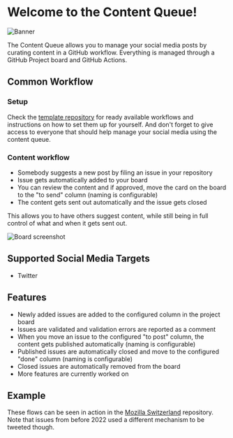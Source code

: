 # Welcome to the Content Queue!

![Banner](./profile/images/banner.webp)

The Content Queue allows you to manage your social media posts by curating content in a GitHub workflow. Everything is managed through a GitHub Project board and GitHub Actions.

## Common Workflow

### Setup

Check the [template repository](https://github.com/content-queue/template) for ready available workflows and instructions on how to set them up for yourself.
And don't forget to give access to everyone that should help manage your social media using the content queue.

### Content workflow

* Somebody suggests a new post by filing an issue in your repository
* Issue gets automatically added to your board
* You can review the content and if approved, move the card on the board to the "to send" column (naming is configurable)
* The content gets sent out automatically and the issue gets closed

This allows you to have others suggest content, while still being in full control of what and when it gets sent out.

![Board screenshot](./profile/images/board.webp)

## Supported Social Media Targets

* Twitter

## Features

* Newly added issues are added to the configured column in the project board
* Issues are validated and validation errors are reported as a comment
* When you move an issue to the configured "to post" column, the content gets published automatically (naming is configurable)
* Published issues are automatically closed and move to the configured "done" column (naming is configurable)
* Closed issues are automatically removed from the board
* More features are currently worked on

## Example

These flows can be seen in action in the [Mozilla Switzerland](https://github.com/mozillach/tweets/) repository. Note that issues from before 2022 used a different mechanism to be tweeted though.
